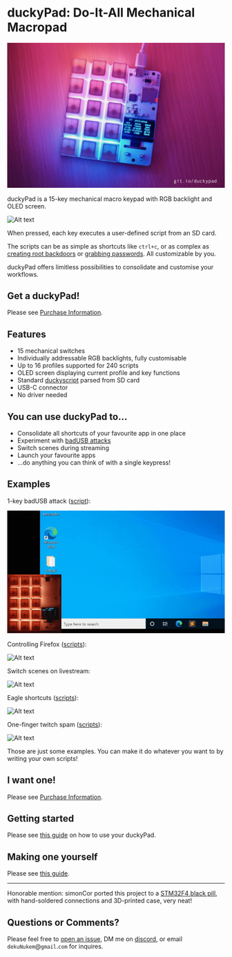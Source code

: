 # duckyPad: Do-It-All Mechanical Macropad

![Alt text](resources/pics/title.jpg)

duckyPad is a 15-key mechanical macro keypad with RGB backlight and OLED screen.

![Alt text](resources/pics/demo.gif)

When pressed, each key executes a user-defined script from an SD card. 

The scripts can be as simple as shortcuts like `ctrl+c`, or as complex as [creating root backdoors](https://github.com/hak5darren/USB-Rubber-Ducky/wiki/Payload---OSX-Root-Backdoor) or [grabbing passwords](https://github.com/hak5darren/USB-Rubber-Ducky/wiki/Payload---download-mimikatz%2C-grab-passwords-and-email-them-via-gmail). All customizable by you.

duckyPad offers limitless possibilities to consolidate and customise your workflows.

## Get a duckyPad!

Please see [Purchase Information](./purchase_information.md).

## Features

* 15 mechanical switches
* Individually addressable RGB backlights, fully customisable
* Up to 16 profiles supported for 240 scripts
* OLED screen displaying current profile and key functions
* Standard [duckyscript](https://github.com/hak5darren/USB-Rubber-Ducky/wiki/Duckyscript) parsed from SD card
* USB-C connector
* No driver needed

## You can use duckyPad to...

* Consolidate all shortcuts of your favourite app in one place
* Experiment with [badUSB attacks](https://arstechnica.com/information-technology/2014/07/this-thumbdrive-hacks-computers-badusb-exploit-makes-devices-turn-evil/) 
* Switch scenes during streaming
* Launch your favourite apps
* ...do anything you can think of with a single keypress!

## Examples

1-key badUSB attack ([script](/sample_profiles/unused/DANGER_key6_admin.txt)):

![Alt text](resources/pics/badusb.gif)

Controlling Firefox ([scripts](/sample_profiles/profile3_firefox)):

![Alt text](resources/pics/firefox.gif)

Switch scenes on livestream:

![Alt text](resources/pics/stream.gif)

Eagle shortcuts ([scripts](/sample_profiles/profile5_eagle)):

![Alt text](resources/pics/eagle.gif)

One-finger twitch spam ([scripts](/sample_profiles/profile4_twitch)):

![Alt text](resources/pics/twitchspam.gif)

Those are just some examples. You can make it do whatever you want to by writing your own scripts!

## I want one!

Please see [Purchase Information](./purchase_information.md).

## Getting started

Please see [this guide](./getting_started.md) on how to use your duckyPad.

## Making one yourself

Please see [this guide](./build_it_yourself.md).

------

Honorable mention: simonCor ported this project to a [STM32F4 black pill](https://github.com/simonCor/poor-mans-ducky-pad), with hand-soldered connections and 3D-printed case, very neat!

## Questions or Comments?

Please feel free to [open an issue](https://github.com/dekuNukem/duckypad/issues), DM me on [discord](https://discordapp.com/users/123481134762950659), or email `dekuNukem`@`gmail`.`com` for inquires.